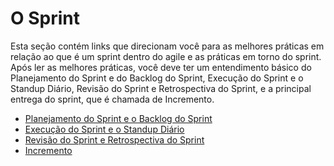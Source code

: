 # O Sprint

Esta seção contém links que direcionam você para as melhores práticas em relação ao que é um sprint dentro do agile e as práticas em torno do sprint. Após ler as melhores práticas, você deve ter um entendimento básico do Planejamento do Sprint e do Backlog do Sprint, Execução do Sprint e o Standup Diário, Revisão do Sprint e Retrospectiva do Sprint, e a principal entrega do sprint, que é chamada de Incremento.

- [Planejamento do Sprint e o Backlog do Sprint](https://learn.microsoft.com/en-us/devops/plan/what-is-scrum#sprint-planning-and-the-sprint-backlog 'Planejamento do Sprint e Backlog do Sprint')
- [Execução do Sprint e o Standup Diário](https://learn.microsoft.com/en-us/devops/plan/what-is-scrum#sprint-execution-and-daily-scrum 'Execução do Sprint e o Standup Diário')
- [Revisão do Sprint e Retrospectiva do Sprint](https://learn.microsoft.com/en-us/devops/plan/what-is-scrum#sprint-review-and-sprint-retrospective 'Revisão do Sprint e Retrospectiva do Sprint')
- [Incremento](https://learn.microsoft.com/en-us/devops/plan/what-is-scrum#increment 'Incremento')
